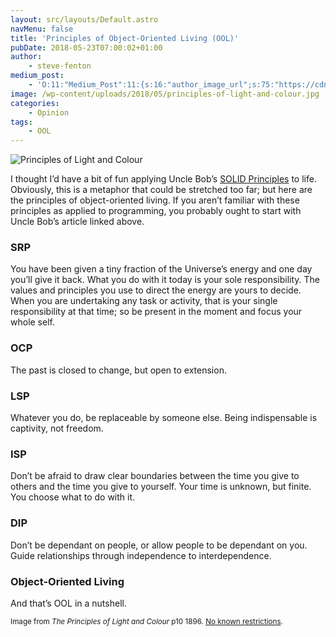 ```yaml
---
layout: src/layouts/Default.astro
navMenu: false
title: 'Principles of Object-Oriented Living (OOL)'
pubDate: 2018-05-23T07:00:02+01:00
author:
    - steve-fenton
medium_post:
    - 'O:11:"Medium_Post":11:{s:16:"author_image_url";s:75:"https://cdn-images-1.medium.com/fit/c/400/400/1*eXkhfEuF41g5W_xnc_ydLA.jpeg";s:10:"author_url";s:38:"https://medium.com/@steve.fenton.co.uk";s:11:"byline_name";N;s:12:"byline_email";N;s:10:"cross_link";s:3:"yes";s:2:"id";s:12:"5453c7cd6ce5";s:21:"follower_notification";s:3:"yes";s:7:"license";s:19:"all-rights-reserved";s:14:"publication_id";s:2:"-1";s:6:"status";s:6:"public";s:3:"url";s:92:"https://medium.com/@steve.fenton.co.uk/principles-of-object-oriented-living-ool-5453c7cd6ce5";}'
image: /wp-content/uploads/2018/05/principles-of-light-and-colour.jpg
categories:
    - Opinion
tags:
    - OOL
---
```


![Principles of Light and Colour](/wp-content/uploads/2018/05/principles-of-light-and-colour.jpg)

I thought I’d have a bit of fun applying Uncle Bob’s [SOLID Principles](http://butunclebob.com/ArticleS.UncleBob.PrinciplesOfOod) to life. Obviously, this is a metaphor that could be stretched too far; but here are the principles of object-oriented living. If you aren’t familiar with these principles as applied to programming, you probably ought to start with Uncle Bob’s article linked above.

### SRP

You have been given a tiny fraction of the Universe’s energy and one day you’ll give it back. What you do with it today is your sole responsibility. The values and principles you use to direct the energy are yours to decide. When you are undertaking any task or activity, that is your single responsibility at that time; so be present in the moment and focus your whole self.

### OCP

The past is closed to change, but open to extension.

### LSP

Whatever you do, be replaceable by someone else. Being indispensable is captivity, not freedom.

### ISP

Don’t be afraid to draw clear boundaries between the time you give to others and the time you give to yourself. Your time is unknown, but finite. You choose what to do with it.

### DIP

Don’t be dependant on people, or allow people to be dependant on you. Guide relationships through independence to interdependence.

### Object-Oriented Living

And that’s OOL in a nutshell.

<small>Image from *The Principles of Light and Colour* p10 1896. [No known restrictions](https://archive.org/details/principlesofligh00babb).</small>